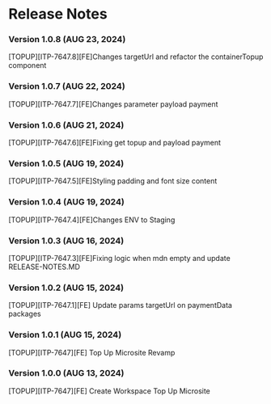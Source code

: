 # Release Notes

### Version 1.0.8 (AUG 23, 2024)
[TOPUP][ITP-7647.8][FE]Changes targetUrl and refactor the containerTopup component

### Version 1.0.7 (AUG 22, 2024)
[TOPUP][ITP-7647.7][FE]Changes parameter payload payment

### Version 1.0.6 (AUG 21, 2024)
[TOPUP][ITP-7647.6][FE]Fixing get topup and payload payment

### Version 1.0.5 (AUG 19, 2024)
[TOPUP][ITP-7647.5][FE]Styling padding and font size content

### Version 1.0.4 (AUG 19, 2024)
[TOPUP][ITP-7647.4][FE]Changes ENV to Staging

### Version 1.0.3 (AUG 16, 2024)
[TOPUP][ITP-7647.3][FE]Fixing logic when mdn empty and update RELEASE-NOTES.MD


### Version 1.0.2 (AUG 15, 2024)
[TOPUP][ITP-7647.1][FE] Update params targetUrl on paymentData packages

### Version 1.0.1 (AUG 15, 2024)
[TOPUP][ITP-7647][FE] Top Up Microsite Revamp

### Version 1.0.0 (AUG 13, 2024)
[TOPUP][ITP-7647][FE] Create Workspace Top Up Microsite
